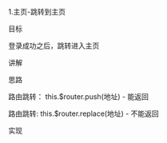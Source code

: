 1.主页-跳转到主页

目标

登录成功之后，跳转进入主页



讲解

思路

路由跳转： this.$router.push(地址) - 能返回

路由跳转:	this.$router.replace(地址) - 不能返回

实现
